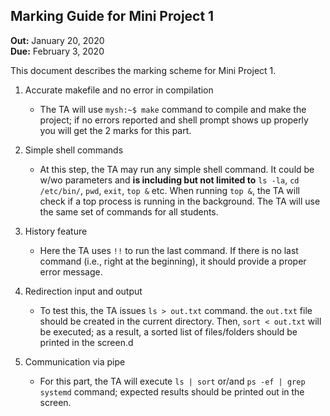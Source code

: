 ## Marking Guide for Mini Project 1
**Out:** January 20, 2020    
**Due:** February 3, 2020

This document describes the marking scheme for Mini Project 1.

1. Accurate makefile and no error in compilation 
    * The TA will use `mysh:~$ make` command to compile and make the project; if no errors reported and shell prompt 
    shows up properly you will get the 2 marks for this part.

2. Simple shell commands
    * At this step, the TA may run any simple shell command. It could be w/wo parameters and **is including but not
    limited to** `ls -la`, `cd /etc/bin/`, `pwd`, `exit`, `top &` etc. When running `top &`, the TA will check if
    a top process is running in the background. The TA will use the same set of commands for all students.

3. History feature
    * Here the TA uses `!!` to run the last command. If there is no last command (i.e., right at the beginning), 
    it should provide a proper error message.  
    
4. Redirection input and output
    * To test this, the TA issues `ls > out.txt` command. the `out.txt` file should be created in the current 
    directory. Then, `sort < out.txt` will be executed; as a result, a sorted list of files/folders should be printed 
    in the screen.d
    
5. Communication via pipe
    * For this part, the TA will execute `ls | sort` or/and `ps -ef | grep systemd` command; expected results should be printed
    out in the screen.     
